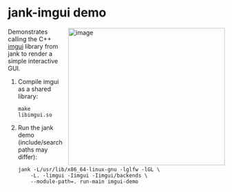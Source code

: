 
# jank-imgui demo

<img align="right" width="364" height="319" alt="image" src="https://github.com/user-attachments/assets/88c8a26a-fd94-4ea3-9b43-8db26856a80c" />

Demonstrates calling the C++ [imgui](https://github.com/ocornut/imgui) library from jank to render a simple interactive GUI.

1. Compile imgui as a shared library:

    ```
    make libimgui.so
    ```

2. Run the jank demo (include/search paths may differ):

    ```
    jank -L/usr/lib/x86_64-linux-gnu -lglfw -lGL \
        -L. -limgui -Iimgui -Iimgui/backends \
        --module-path=. run-main imgui-demo
    ```
